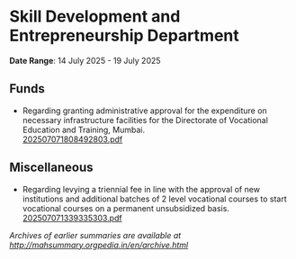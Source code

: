 # Skill Development and Entrepreneurship Department

**Date Range**: 14 July 2025 - 19 July 2025


## Funds
- Regarding granting administrative approval for the expenditure on necessary infrastructure facilities for the Directorate of Vocational Education and Training, Mumbai.\
  [202507071808492803.pdf](https://gr.maharashtra.gov.in/Site/Upload/Government%20Resolutions/English/202507071808492803.pdf)

## Miscellaneous
- Regarding levying a triennial fee in line with the approval of new institutions and additional batches of 2 level vocational courses to start vocational courses on a permanent unsubsidized basis.\
  [202507071339335303.pdf](https://gr.maharashtra.gov.in/Site/Upload/Government%20Resolutions/English/202507071339335303.pdf)


*Archives of earlier summaries are available at http://mahsummary.orgpedia.in/en/archive.html*